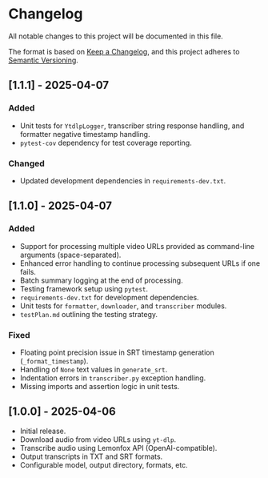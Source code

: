 # Changelog

All notable changes to this project will be documented in this file.

The format is based on [Keep a Changelog](https://keepachangelog.com/en/1.0.0/),
and this project adheres to [Semantic Versioning](https://semver.org/spec/v2.0.0.html).

## [1.1.1] - 2025-04-07

### Added

- Unit tests for `YtdlpLogger`, transcriber string response handling, and formatter negative timestamp handling.
- `pytest-cov` dependency for test coverage reporting.

### Changed

- Updated development dependencies in `requirements-dev.txt`.

## [1.1.0] - 2025-04-07

### Added

- Support for processing multiple video URLs provided as command-line arguments (space-separated).
- Enhanced error handling to continue processing subsequent URLs if one fails.
- Batch summary logging at the end of processing.
- Testing framework setup using `pytest`.
- `requirements-dev.txt` for development dependencies.
- Unit tests for `formatter`, `downloader`, and `transcriber` modules.
- `testPlan.md` outlining the testing strategy.

### Fixed

- Floating point precision issue in SRT timestamp generation (`_format_timestamp`).
- Handling of `None` text values in `generate_srt`.
- Indentation errors in `transcriber.py` exception handling.
- Missing imports and assertion logic in unit tests.

## [1.0.0] - 2025-04-06

- Initial release.
- Download audio from video URLs using `yt-dlp`.
- Transcribe audio using Lemonfox API (OpenAI-compatible).
- Output transcripts in TXT and SRT formats.
- Configurable model, output directory, formats, etc.

